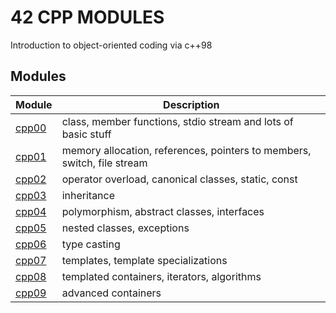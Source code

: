 # 42 CPP MODULES
Introduction to object-oriented coding via c++98


## Modules
| Module | Description |
| --- | --- |
| [cpp00](https://github.com/valentinValep/42_cpp00) | class, member functions, stdio stream and lots of basic stuff |
| [cpp01](https://github.com/valentinValep/42_cpp01) | memory allocation, references, pointers to members, switch, file stream |
| [cpp02](https://github.com/valentinValep/42_cpp02) | operator overload, canonical classes, static, const |
| [cpp03](https://github.com/valentinValep/42_cpp03) | inheritance |
| [cpp04](https://github.com/valentinValep/42_cpp04) | polymorphism, abstract classes, interfaces |
| [cpp05](https://github.com/valentinValep/42_cpp05) | nested classes, exceptions |
| [cpp06](https://github.com/valentinValep/42_cpp06) | type casting |
| [cpp07](https://github.com/valentinValep/42_cpp07) | templates, template specializations |
| [cpp08](https://github.com/valentinValep/42_cpp08) | templated containers, iterators, algorithms |
| [cpp09](https://github.com/valentinValep/42_cpp09) | advanced containers |